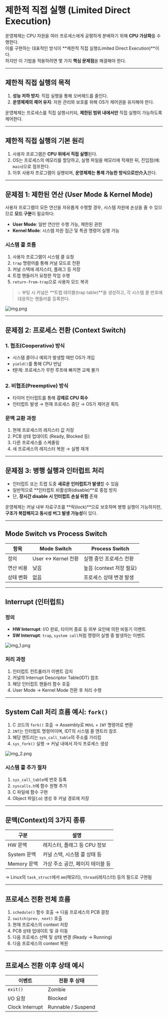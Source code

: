 # 제한적 직접 실행 (Limited Direct Execution)


운영체제는 CPU 자원을 여러 프로세스에게 공평하게 분배하기 위해 **CPU 가상화**를 수행한다.  
이를 구현하는 대표적인 방식이 **제한적 직접 실행(Limited Direct Execution)**이다.  
하지만 이 기법을 적용하려면 몇 가지 **핵심 문제점**을 해결해야 한다.

---

## 제한적 직접 실행의 목적

1. **성능 저하 방지**: 직접 실행을 통해 오버헤드를 줄인다.
2. **운영체제의 제어 유지**: 자원 관리와 보호를 위해 OS가 제어권을 유지해야 한다.

운영체제는 프로세스를 직접 실행시키되, **제한된 범위 내에서만** 직접 실행이 가능하도록 제어한다.

---

## 제한적 직접 실행의 기본 원리

1. 사용자 프로그램은 **CPU 위에서 직접 실행**된다.
2. OS는 프로세스의 메모리를 할당하고, 실행 파일을 메모리에 적재한 뒤, 진입점(예: `main`)으로 점프한다.
3. 이후 사용자 프로그램이 실행되며, **운영체제는 통제 가능한 방식으로만介入**한다.

---

## 문제점 1: 제한된 연산 (User Mode & Kernel Mode)

사용자 프로그램이 모든 연산을 자유롭게 수행할 경우, 시스템 자원에 손상을 줄 수 있으므로 **모드 구분**이 필요하다:

- **User Mode**: 일반 연산만 수행 가능, 제한된 권한
- **Kernel Mode**: 시스템 자원 접근 및 특권 명령어 실행 가능

### 시스템 콜 흐름

1. 사용자 프로그램이 시스템 콜 요청
2. `trap` 명령어를 통해 커널 모드로 전환
3. 커널 스택에 레지스터, 플래그 등 저장
4. 트랩 핸들러가 요청한 작업 수행
5. `return-from-trap`으로 사용자 모드 복귀

> 💡 부팅 시 커널은 **트랩 테이블(trap table)**을 생성하고, 각 시스템 콜 번호에 대응하는 핸들러를 등록한다.

![img.png](img.png)

---

## 문제점 2: 프로세스 전환 (Context Switch)

### 1. 협조(Cooperative) 방식

- 시스템 콜이나 예외가 발생할 때만 OS가 개입
- `yield()`를 통해 CPU 반납
- ❗️문제: 프로세스가 무한 루프에 빠지면 교체 불가

### 2. 비협조(Preemptive) 방식

- 타이머 인터럽트를 통해 **강제로 CPU 회수**
- 인터럽트 발생 → 현재 프로세스 중단 → OS가 제어권 획득

### 문맥 교환 과정

1. 현재 프로세스의 레지스터 값 저장
2. PCB 상태 업데이트 (Ready, Blocked 등)
3. 다른 프로세스를 스케줄링
4. 새 프로세스의 레지스터 복원 → 실행 재개

---

## 문제점 3: 병행 실행과 인터럽트 처리

- 인터럽트 또는 트랩 도중 **새로운 인터럽트가 발생**할 수 있음
- 일반적으로 **인터럽트 비활성화(disable)**로 중첩 방지
- 단, **장시간 disable 시 인터럽트 손실 위험** 존재

운영체제는 커널 내부 자료구조를 **락(lock)**으로 보호하며 병행 실행이 가능하지만,  
**구조가 복잡해지고 동시성 버그 발생 가능성**이 있다.

---

## Mode Switch vs Process Switch

| 항목 | Mode Switch | Process Switch |
|------|-------------|----------------|
| 정의 | User ↔ Kernel 전환 | 실행 중인 프로세스 전환 |
| 연산 비용 | 낮음 | 높음 (context 저장 필요) |
| 상태 변화 | 없음 | 프로세스 상태 변경 발생 |

---

## Interrupt (인터럽트)

### 정의

- **HW Interrupt**: I/O 완료, 타이머 종료 등 외부 요인에 의한 비동기 이벤트
- **SW Interrupt**: `trap`, `system call`처럼 명령어 실행 중 발생하는 이벤트

![img_1.png](img_1.png)

### 처리 과정

1. 인터럽트 컨트롤러가 이벤트 감지
2. 커널의 Interrupt Descriptor Table(IDT) 참조
3. 해당 인터럽트 핸들러 함수 호출
4. User Mode → Kernel Mode 전환 후 처리 수행

---

## System Call 처리 흐름 예시: `fork()`

1. C 코드의 `fork()` 호출 → Assembly로 `MOVL` + `INT` 명령어로 변환
2. `INT`는 인터럽트 명령어이며, IDT의 시스템 콜 엔트리 참조
3. 해당 엔트리는 `sys_call_table`의 주소를 가리킴
4. `sys_fork()` 실행 → 커널 내에서 자식 프로세스 생성

![img_2.png](img_2.png)

### 시스템 콜 추가 절차

1. `sys_call_table`에 번호 등록
2. `syscalls.h`에 함수 원형 추가
3. C 파일에 함수 구현
4. Object 파일(.o) 생성 후 커널 경로에 저장

---

## 문맥(Context)의 3가지 종류

| 구분 | 설명 |
|------|------|
| HW 문맥 | 레지스터, 플래그 등 CPU 정보 |
| System 문맥 | 커널 스택, 시스템 콜 상태 등 |
| Memory 문맥 | 가상 주소 공간, 페이지 테이블 등 |

→ Linux의 `task_struct`에서 `mm`(메모리), `thread`(레지스터) 등의 필드로 구현됨

---

## 프로세스 전환 전체 흐름

1. `schedule()` 함수 호출 → 다음 프로세스의 PCB 결정
2. `switch(prev, next)` 호출
3. 현재 프로세스의 context 저장
4. PCB 상태 업데이트 및 큐 이동
5. 다음 프로세스 선택 및 상태 변경 (Ready → Running)
6. 다음 프로세스의 context 복원

---

## 프로세스 전환 이후 상태 예시

| 이벤트 | 전환 후 상태 |
|--------|---------------|
| `exit()` | Zombie |
| I/O 요청 | Blocked |
| Clock Interrupt | Runnable / Suspend |